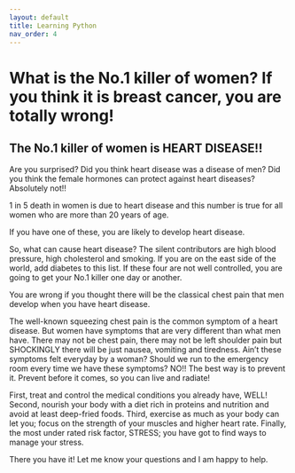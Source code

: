 ```yaml
---
layout: default
title: Learning Python
nav_order: 4
---
```


# What is the No.1 killer of women? If you think it is breast cancer, you are totally wrong!

## The No.1 killer of women is HEART DISEASE!! 


Are you surprised? Did you think heart disease was a disease of men? Did you think the female hormones can protect against heart diseases? Absolutely not!!

1 in 5 death in women is due to heart disease and this number is true for all women who are more than 20 years of age. 

If you have one of these, you are likely to develop heart disease.

So, what can cause heart disease? The silent contributors are high blood pressure, high cholesterol and smoking. If you are on the east side of the world, add diabetes to this list. If these four are not well controlled, you are going to get your No.1 killer one day or another.

You are wrong if you thought there will be the classical chest pain that men develop when you have heart disease.

The well-known squeezing chest pain is the common symptom of a heart disease. But women have symptoms that are very different than what men have. There may not be chest pain, there may not be left shoulder pain but SHOCKINGLY there will be just nausea, vomiting and tiredness. Ain’t these symptoms felt everyday by a woman? Should we run to the emergency room every time we have these symptoms? NO!! The best way is to prevent it. Prevent before it comes, so you can live and radiate!

First, treat and control the medical conditions you already have, WELL! Second, nourish your body with a diet rich in proteins and nutrition and avoid at least deep-fried foods. Third, exercise as much as your body can let you; focus on the strength of your muscles and higher heart rate. Finally, the most under rated risk factor, STRESS; you have got to find ways to manage your stress. 

There you have it! Let me know your questions and I am happy to help.
